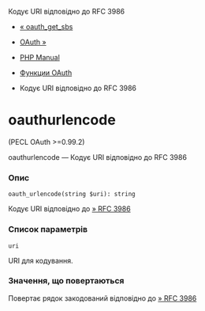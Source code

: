 Кодує URI відповідно до RFC 3986

-   [« oauth\_get\_sbs](function.oauth-get-sbs.html)
    
-   [OAuth »](class.oauth.html)
    
-   [PHP Manual](index.html)
    
-   [Функции OAuth](ref.oauth.html)
    
-   Кодує URI відповідно до RFC 3986
    

# oauthurlencode

(PECL OAuth >=0.99.2)

oauthurlencode — Кодує URI відповідно до RFC 3986

### Опис

```methodsynopsis
oauth_urlencode(string $uri): string
```

Кодує URI відповідно до [» RFC 3986](http://www.faqs.org/rfcs/rfc3986)

### Список параметрів

`uri`

URI для кодування.

### Значення, що повертаються

Повертає рядок закодований відповідно до [» RFC 3986](http://www.faqs.org/rfcs/rfc3986)